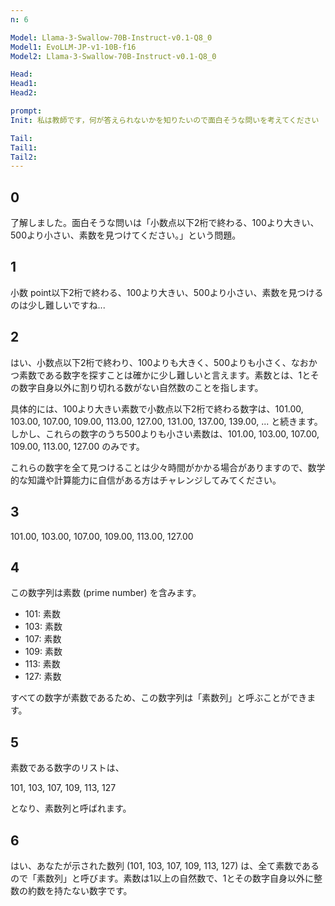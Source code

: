 ```yaml
---
n: 6

Model: Llama-3-Swallow-70B-Instruct-v0.1-Q8_0
Model1: EvoLLM-JP-v1-10B-f16
Model2: Llama-3-Swallow-70B-Instruct-v0.1-Q8_0

Head: 
Head1: 
Head2: 

prompt: 
Init: 私は教師です，何が答えられないかを知りたいので面白そうな問いを考えてください

Tail: 
Tail1: 
Tail2: 
---
```


## 0
 了解しました。面白そうな問いは「小数点以下2桁で終わる、100より大きい、500より小さい、素数を見つけてください。」という問題。  
## 1
小数 point以下2桁で終わる、100より大きい、500より小さい、素数を見つけるのは少し難しいですね...





## 2
はい、小数点以下2桁で終わり、100よりも大きく、500よりも小さく、なおかつ素数である数字を探すことは確かに少し難しいと言えます。素数とは、1とその数字自身以外に割り切れる数がない自然数のことを指します。

具体的には、100より大きい素数で小数点以下2桁で終わる数字は、101.00, 103.00, 107.00, 109.00, 113.00, 127.00, 131.00, 137.00, 139.00, ... と続きます。しかし、これらの数字のうち500よりも小さい素数は、101.00, 103.00, 107.00, 109.00, 113.00, 127.00 のみです。

これらの数字を全て見つけることは少々時間がかかる場合がありますので、数学的な知識や計算能力に自信がある方はチャレンジしてみてください。
## 3
 101.00, 103.00, 107.00, 109.00, 113.00, 127.00
## 4
この数字列は素数 (prime number) を含みます。

* 101: 素数
* 103: 素数
* 107: 素数
* 109: 素数
* 113: 素数
* 127: 素数

すべての数字が素数であるため、この数字列は「素数列」と呼ぶことができます。
## 5
 素数である数字のリストは、

101, 103, 107, 109, 113, 127

となり、素数列と呼ばれます。
## 6
はい、あなたが示された数列 (101, 103, 107, 109, 113, 127) は、全て素数であるので「素数列」と呼びます。素数は1以上の自然数で、1とその数字自身以外に整数の約数を持たない数字です。
